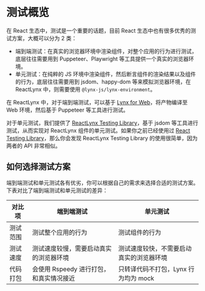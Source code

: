 # 测试概览

在 React 生态中，测试是一个重要的话题，目前 React 生态中也有很多优秀的测试方案，大概可以分为 2 类：

- 端到端测试：在真实的浏览器环境中渲染组件，对整个应用的行为进行测试，底层往往需要用到 Puppeteer、Playwright 等工具提供一个真实的浏览器环境。
- 单元测试：在纯粹的 JS 环境中渲染组件，然后断言组件的渲染结果以及组件的行为，底层往往需要用到 jsdom、happy-dom 等来模拟浏览器环境，在 ReactLynx 中，则需要使用 `@lynx-js/lynx-environment`。

在 ReactLynx 中，对于端到端测试，可以基于 [Lynx for Web](guide/start/fragments/web/integrating-lynx-with-web)，将产物编译至 Web 环境，然后基于 Puppeteer 等工具进行测试。

对于单元测试，我们提供了 [ReactLynx Testing Library](./react-lynx-testing-library/index.mdx)，基于 jsdom 等工具进行测试，从而实现对 ReactLynx 组件的单元测试。如果你之前已经使用过 [React Testing Library](https://testing-library.com/docs/react-testing-library/intro/)，那么你会发现 ReactLynx Testing Library 的使用很简单，因为两者的 API 非常相似。

## 如何选择测试方案

端到端测试和单元测试各有优劣，你可以根据自己的需求来选择合适的测试方案。下表对比了端到端测试和单元测试的差异：

| 对比项   | 端到端测试                              | 单元测试                                 |
| -------- | --------------------------------------- | ---------------------------------------- |
| 测试范围 | 测试整个应用的行为                      | 测试组件的行为                           |
| 测试速度 | 测试速度较慢，需要启动真实的浏览器环境  | 测试速度较快，不需要启动真实的浏览器环境 |
| 代码打包 | 会使用 Rspeedy 进行打包，和真实情况接近 | 只转译代码不打包，Lynx 行为均为 mock     |
